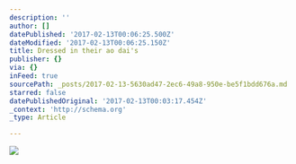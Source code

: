 ```yaml
---
description: ''
author: []
datePublished: '2017-02-13T00:06:25.500Z'
dateModified: '2017-02-13T00:06:25.150Z'
title: Dressed in their ao dai's
publisher: {}
via: {}
inFeed: true
sourcePath: _posts/2017-02-13-5630ad47-2ec6-49a8-950e-be5f1bdd676a.md
starred: false
datePublishedOriginal: '2017-02-13T00:03:17.454Z'
_context: 'http://schema.org'
_type: Article

---
```

![](https://the-grid-user-content.s3-us-west-2.amazonaws.com/d0b3e2da-f3fa-446e-af7e-3e40ffd0a426.jpg)